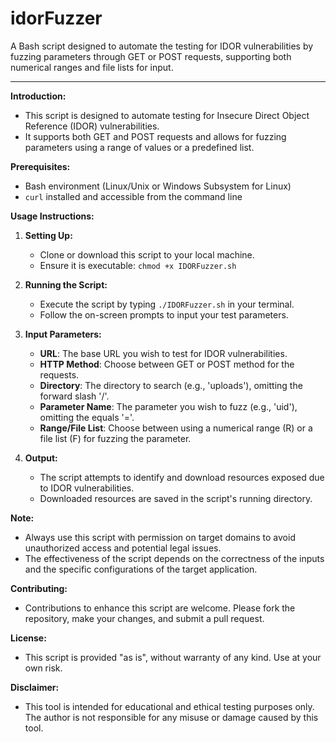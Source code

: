 # idorFuzzer
A Bash script designed to automate the testing for IDOR vulnerabilities by fuzzing parameters through GET or POST requests, supporting both numerical ranges and file lists for input.

---

**Introduction:**
- This script is designed to automate testing for Insecure Direct Object Reference (IDOR) vulnerabilities.
- It supports both GET and POST requests and allows for fuzzing parameters using a range of values or a predefined list.

**Prerequisites:**
- Bash environment (Linux/Unix or Windows Subsystem for Linux)
- `curl` installed and accessible from the command line

**Usage Instructions:**

1. **Setting Up:**
   - Clone or download this script to your local machine.
   - Ensure it is executable: `chmod +x IDORFuzzer.sh`

2. **Running the Script:**
   - Execute the script by typing `./IDORFuzzer.sh` in your terminal.
   - Follow the on-screen prompts to input your test parameters.

3. **Input Parameters:**
   - **URL**: The base URL you wish to test for IDOR vulnerabilities.
   - **HTTP Method**: Choose between GET or POST method for the requests.
   - **Directory**: The directory to search (e.g., 'uploads'), omitting the forward slash '/'.
   - **Parameter Name**: The parameter you wish to fuzz (e.g., 'uid'), omitting the equals '='.
   - **Range/File List**: Choose between using a numerical range (R) or a file list (F) for fuzzing the parameter.

4. **Output:**
   - The script attempts to identify and download resources exposed due to IDOR vulnerabilities.
   - Downloaded resources are saved in the script's running directory.

**Note:**
- Always use this script with permission on target domains to avoid unauthorized access and potential legal issues.
- The effectiveness of the script depends on the correctness of the inputs and the specific configurations of the target application.

**Contributing:**
- Contributions to enhance this script are welcome. Please fork the repository, make your changes, and submit a pull request.

**License:**
- This script is provided "as is", without warranty of any kind. Use at your own risk.

**Disclaimer:**
- This tool is intended for educational and ethical testing purposes only. The author is not responsible for any misuse or damage caused by this tool.

